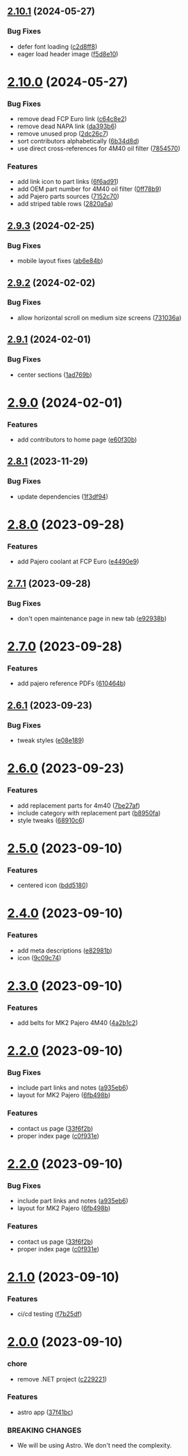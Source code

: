 ## [2.10.1](https://github.com/kyleratti/JdmDepot/compare/v2.10.0...v2.10.1) (2024-05-27)


### Bug Fixes

* defer font loading ([c2d8ff8](https://github.com/kyleratti/JdmDepot/commit/c2d8ff8d54d161fa21859a6dc29e68b86edc655b))
* eager load header image ([f5d8e10](https://github.com/kyleratti/JdmDepot/commit/f5d8e10c0a461f1a15a5bbeb851910fbe9e2cab5))

# [2.10.0](https://github.com/kyleratti/JdmDepot/compare/v2.9.3...v2.10.0) (2024-05-27)


### Bug Fixes

* remove dead FCP Euro link ([c64c8e2](https://github.com/kyleratti/JdmDepot/commit/c64c8e223143a22859389b8bae13416fc4466d24))
* remove dead NAPA link ([da393b6](https://github.com/kyleratti/JdmDepot/commit/da393b6406915a711e08263542f54ed668da22c2))
* remove unused prop ([2dc26c7](https://github.com/kyleratti/JdmDepot/commit/2dc26c7f9f975c2247209be85063421ac674b706))
* sort contributors alphabetically ([6b34d8d](https://github.com/kyleratti/JdmDepot/commit/6b34d8dfe834151b70d557c20c0c8c115e122cf3))
* use direct cross-references for 4M40 oil filter ([7854570](https://github.com/kyleratti/JdmDepot/commit/7854570a921f36af1de230e799de287a57f650b3))


### Features

* add link icon to part links ([6f6ad91](https://github.com/kyleratti/JdmDepot/commit/6f6ad913693b4f2d85125847cfca9bf222ba68d9))
* add OEM part number for 4M40 oil filter ([0ff78b9](https://github.com/kyleratti/JdmDepot/commit/0ff78b984d6b010831e7527a540a461dcb6b2e48))
* add Pajero parts sources ([7152c70](https://github.com/kyleratti/JdmDepot/commit/7152c70e1220df8e042e15605f11401eac65424a))
* add striped table rows ([2820a5a](https://github.com/kyleratti/JdmDepot/commit/2820a5ab69167fc70054cb3f58290ec910f46c31))

## [2.9.3](https://github.com/kyleratti/JdmDepot/compare/v2.9.2...v2.9.3) (2024-02-25)


### Bug Fixes

* mobile layout fixes ([ab6e84b](https://github.com/kyleratti/JdmDepot/commit/ab6e84b82f0327f27862033e8506a18b0059d24b))

## [2.9.2](https://github.com/kyleratti/JdmDepot/compare/v2.9.1...v2.9.2) (2024-02-02)


### Bug Fixes

* allow horizontal scroll on medium size screens ([731036a](https://github.com/kyleratti/JdmDepot/commit/731036a75517779bf8664065b05b0425f899f910))

## [2.9.1](https://github.com/kyleratti/JdmDepot/compare/v2.9.0...v2.9.1) (2024-02-01)


### Bug Fixes

* center sections ([1ad769b](https://github.com/kyleratti/JdmDepot/commit/1ad769b4b6a145be407c26a950b0c5521b561c39))

# [2.9.0](https://github.com/kyleratti/JdmDepot/compare/v2.8.1...v2.9.0) (2024-02-01)


### Features

* add contributors to home page ([e60f30b](https://github.com/kyleratti/JdmDepot/commit/e60f30b3bab7f34e497fe8c618b0fab438d95dc0))

## [2.8.1](https://github.com/kyleratti/JdmDepot/compare/v2.8.0...v2.8.1) (2023-11-29)


### Bug Fixes

* update dependencies ([1f3df94](https://github.com/kyleratti/JdmDepot/commit/1f3df94779c443e1616cb46ff1134c68656f2a98))

# [2.8.0](https://github.com/kyleratti/JdmDepot/compare/v2.7.1...v2.8.0) (2023-09-28)


### Features

* add Pajero coolant at FCP Euro ([e4490e9](https://github.com/kyleratti/JdmDepot/commit/e4490e9a0e7f2c1640f234568aecb1aa1fd74caf))

## [2.7.1](https://github.com/kyleratti/JdmDepot/compare/v2.7.0...v2.7.1) (2023-09-28)


### Bug Fixes

* don't open maintenance page in new tab ([e92938b](https://github.com/kyleratti/JdmDepot/commit/e92938b4ab9c92bbc7fd6fbfa2338e8d948e63bb))

# [2.7.0](https://github.com/kyleratti/JdmDepot/compare/v2.6.1...v2.7.0) (2023-09-28)


### Features

* add pajero reference PDFs ([610464b](https://github.com/kyleratti/JdmDepot/commit/610464bb3da2bc4ca69f9ce8ae54cd445bb7e23b))

## [2.6.1](https://github.com/kyleratti/JdmDepot/compare/v2.6.0...v2.6.1) (2023-09-23)


### Bug Fixes

* tweak styles ([e08e189](https://github.com/kyleratti/JdmDepot/commit/e08e1897ec4bd4e639f9c14cc4fb4f45873611a5))

# [2.6.0](https://github.com/kyleratti/JdmDepot/compare/v2.5.0...v2.6.0) (2023-09-23)


### Features

* add replacement parts for 4m40 ([7be27af](https://github.com/kyleratti/JdmDepot/commit/7be27afae7075698ff53550626752cb120065dda))
* include category with replacement part ([b8950fa](https://github.com/kyleratti/JdmDepot/commit/b8950fa849f0feb89b82fb3be54e47f691df4cc3))
* style tweaks ([68910c6](https://github.com/kyleratti/JdmDepot/commit/68910c665fd23938ebd933bee8370cf186771b6d))

# [2.5.0](https://github.com/kyleratti/JdmDepot/compare/v2.4.0...v2.5.0) (2023-09-10)


### Features

* centered icon ([bdd5180](https://github.com/kyleratti/JdmDepot/commit/bdd5180335bd4c7a177f8645e22088491023c1a9))

# [2.4.0](https://github.com/kyleratti/JdmDepot/compare/v2.3.0...v2.4.0) (2023-09-10)


### Features

* add meta descriptions ([e82981b](https://github.com/kyleratti/JdmDepot/commit/e82981beeba719e51b7a1fac43552e97e5906112))
* icon ([9c09c74](https://github.com/kyleratti/JdmDepot/commit/9c09c7442631c2585d153a8a160fef738d4b01b0))

# [2.3.0](https://github.com/kyleratti/JdmDepot/compare/v2.2.0...v2.3.0) (2023-09-10)


### Features

* add belts for MK2 Pajero 4M40 ([4a2b1c2](https://github.com/kyleratti/JdmDepot/commit/4a2b1c20700dbb4d35d777b1aace950b6feca20e))

# [2.2.0](https://github.com/kyleratti/JdmDepot/compare/v2.1.0...v2.2.0) (2023-09-10)


### Bug Fixes

* include part links and notes ([a935eb6](https://github.com/kyleratti/JdmDepot/commit/a935eb6da658b30a8ce2c9a0ed909286a15f9006))
* layout for MK2 Pajero ([6fb498b](https://github.com/kyleratti/JdmDepot/commit/6fb498b6c60c03659e7e23e5811ed214e8f31de0))


### Features

* contact us page ([33f6f2b](https://github.com/kyleratti/JdmDepot/commit/33f6f2b833053792208609a98f02f6fff7d682fe))
* proper index page ([c0f931e](https://github.com/kyleratti/JdmDepot/commit/c0f931e08ce7320bcf34b7671312468efaf1f8e3))

# [2.2.0](https://github.com/kyleratti/JdmDepot/compare/v2.1.0...v2.2.0) (2023-09-10)


### Bug Fixes

* include part links and notes ([a935eb6](https://github.com/kyleratti/JdmDepot/commit/a935eb6da658b30a8ce2c9a0ed909286a15f9006))
* layout for MK2 Pajero ([6fb498b](https://github.com/kyleratti/JdmDepot/commit/6fb498b6c60c03659e7e23e5811ed214e8f31de0))


### Features

* contact us page ([33f6f2b](https://github.com/kyleratti/JdmDepot/commit/33f6f2b833053792208609a98f02f6fff7d682fe))
* proper index page ([c0f931e](https://github.com/kyleratti/JdmDepot/commit/c0f931e08ce7320bcf34b7671312468efaf1f8e3))

# [2.1.0](https://github.com/kyleratti/JdmDepot/compare/v2.0.0...v2.1.0) (2023-09-10)


### Features

* ci/cd testing ([f7b25df](https://github.com/kyleratti/JdmDepot/commit/f7b25dfaf06428fffdefe4da6430708fbcdedcdb))

# [2.0.0](https://github.com/kyleratti/JdmDepot/compare/v1.1.1...v2.0.0) (2023-09-10)


### chore

* remove .NET project ([c229221](https://github.com/kyleratti/JdmDepot/commit/c229221152bf3be5c1298d4588907e5a52434a80))


### Features

* astro app ([37f41bc](https://github.com/kyleratti/JdmDepot/commit/37f41bcd5340cd8c56b14f1214284f7d3b5a976d))


### BREAKING CHANGES

* We will be using Astro. We don't need the complexity.
